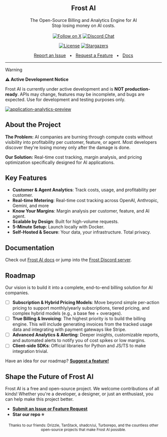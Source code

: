<p align="center">
  <h2 align="center">
    Frost AI
  </h2>
  <p align="center">
    The Open-Source Billing and Analytics Engine for AI
    <br />
    Stop losing money on AI costs.
    <br />
    <br />
<a href="https://x.com/florentmsl"><img src="https://img.shields.io/twitter/follow/florentmsl?label=Follow" alt="Follow on X"></a>
    <a href="https://discord.gg/YhRK2JSuQa"><img src="https://img.shields.io/badge/chat-on%20discord-7289DA.svg" alt="Discord Chat" /></a>
  </p>
</p>

<p align="center">
  <a href="https://github.com/frozen-labs/frost/blob/main/LICENSE"><img src="https://img.shields.io/github/license/frozen-labs/frost?style=for-the-badge&cache=none" alt="License"></a>
  <a href="https://github.com/frozen-labs/frost/stargazers"><img src="https://img.shields.io/github/stars/frozen-labs/frost?style=for-the-badge&logo=github&cache=none" alt="Stargazers"></a>
</p>

<p align="center">
  <a href="https://github.com/frozen-labs/frost/issues">Report an Issue</a>
  <span>&nbsp;&nbsp;•&nbsp;&nbsp;</span>
  <a href="https://github.com/frozen-labs/frost/issues">Request a Feature</a>
  <span>&nbsp;&nbsp;•&nbsp;&nbsp;</span>
  <a href="https://docs.frostai.dev">Docs</a>
</p>

---

> [!WARNING]
> **⚠️ Active Development Notice**
> 
> Frost AI is currently under active development and is **NOT production-ready**. APIs may change, features may be incomplete, and bugs are expected. Use for development and testing purposes only.

<a href="https://github.com/frozen-labs/frost/blob/main/assets/application-analytics-preview.png"><img src="https://github.com/frozen-labs/frost/blob/main/assets/application-analytics-preview.png" alt="application-analytics-preview"></a>

## About the Project

**The Problem:** AI companies are burning through compute costs without visibility into profitability per customer, feature, or agent. Most developers discover they're losing money only after the damage is done.

**Our Solution:** Real-time cost tracking, margin analysis, and pricing optimization specifically designed for AI applications.

## Key Features

- **Customer & Agent Analytics**: Track costs, usage, and profitability per customer.
- **Real-time Metering**: Real-time cost tracking across OpenAI, Anthropic, Gemini, and more
- **Know Your Margins**: Margin analysis per customer, feature, and AI agent.
- **Scalable by Design**: Built for high-volume requests.
- **5-Minute Setup**: Launch locally with Docker.
- **Self-Hosted & Secure**: Your data, your infrastructure. Total privacy.

## Documentation

Check out [Frost AI docs](https://docs.frostai.dev) or jump into the [Frost Discord server](https://discord.gg/YhRK2JSuQa).

## Roadmap

Our vision is to build it into a complete, end-to-end billing solution for AI companies.

- [ ] **Subscription & Hybrid Pricing Models**: Move beyond simple per-action pricing to support monthly/yearly subscriptions, tiered pricing, and complex hybrid models (e.g., a base fee + overages).
- [ ] **True Billing & Invoicing**: The highest priority is to build the billing engine. This will include generating invoices from the tracked usage data and integrating with payment gateways like Stripe.
- [ ] **Advanced Analytics & Alerting**: Deeper insights, customizable reports, and automated alerts to notify you of cost spikes or low margins.
- [ ] **Client-side SDKs**: Official libraries for Python and JS/TS to make integration trivial.

Have an idea for our roadmap? [**Suggest a feature!**](https://github.com/frozen-labs/frost/issues)

## Shape the Future of Frost AI

Frost AI is a free and open-source project. We welcome contributions of all kinds! Whether you're a developer, a designer, or just an enthusiast, you can help make this project better.

- **[Submit an Issue or Feature Request](https://github.com/frozen-labs/frost/issues)**
- **Star our repo ⭐**

<p align="center">
  <sub>Thanks to our friends: Drizzle, TanStack, shadcn/ui, Turborepo, and the countless other open-source projects that make Frost AI possible.</sub>
</p>
